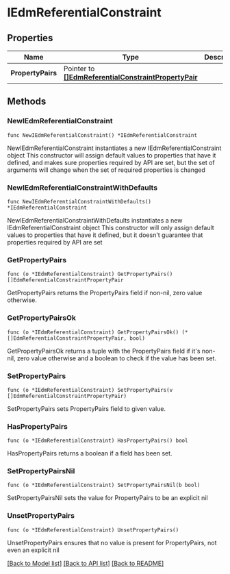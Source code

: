 # IEdmReferentialConstraint

## Properties

Name | Type | Description | Notes
------------ | ------------- | ------------- | -------------
**PropertyPairs** | Pointer to [**[]EdmReferentialConstraintPropertyPair**](EdmReferentialConstraintPropertyPair.md) |  | [optional] [readonly] 

## Methods

### NewIEdmReferentialConstraint

`func NewIEdmReferentialConstraint() *IEdmReferentialConstraint`

NewIEdmReferentialConstraint instantiates a new IEdmReferentialConstraint object
This constructor will assign default values to properties that have it defined,
and makes sure properties required by API are set, but the set of arguments
will change when the set of required properties is changed

### NewIEdmReferentialConstraintWithDefaults

`func NewIEdmReferentialConstraintWithDefaults() *IEdmReferentialConstraint`

NewIEdmReferentialConstraintWithDefaults instantiates a new IEdmReferentialConstraint object
This constructor will only assign default values to properties that have it defined,
but it doesn't guarantee that properties required by API are set

### GetPropertyPairs

`func (o *IEdmReferentialConstraint) GetPropertyPairs() []EdmReferentialConstraintPropertyPair`

GetPropertyPairs returns the PropertyPairs field if non-nil, zero value otherwise.

### GetPropertyPairsOk

`func (o *IEdmReferentialConstraint) GetPropertyPairsOk() (*[]EdmReferentialConstraintPropertyPair, bool)`

GetPropertyPairsOk returns a tuple with the PropertyPairs field if it's non-nil, zero value otherwise
and a boolean to check if the value has been set.

### SetPropertyPairs

`func (o *IEdmReferentialConstraint) SetPropertyPairs(v []EdmReferentialConstraintPropertyPair)`

SetPropertyPairs sets PropertyPairs field to given value.

### HasPropertyPairs

`func (o *IEdmReferentialConstraint) HasPropertyPairs() bool`

HasPropertyPairs returns a boolean if a field has been set.

### SetPropertyPairsNil

`func (o *IEdmReferentialConstraint) SetPropertyPairsNil(b bool)`

 SetPropertyPairsNil sets the value for PropertyPairs to be an explicit nil

### UnsetPropertyPairs
`func (o *IEdmReferentialConstraint) UnsetPropertyPairs()`

UnsetPropertyPairs ensures that no value is present for PropertyPairs, not even an explicit nil

[[Back to Model list]](../README.md#documentation-for-models) [[Back to API list]](../README.md#documentation-for-api-endpoints) [[Back to README]](../README.md)


